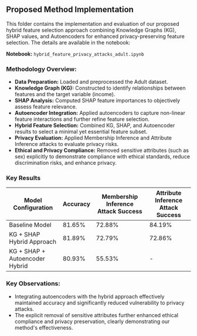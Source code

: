 ## Proposed Method Implementation

This folder contains the implementation and evaluation of our proposed hybrid feature selection approach combining Knowledge Graphs (KG), SHAP values, and Autoencoders for enhanced privacy-preserving feature selection. The details are available in the notebook:

**Notebook:** `hybrid_feature_privacy_attacks_adult.ipynb`

### Methodology Overview:

- **Data Preparation:** Loaded and preprocessed the Adult dataset.
- **Knowledge Graph (KG):** Constructed to identify relationships between features and the target variable (income).
- **SHAP Analysis:** Computed SHAP feature importances to objectively assess feature relevance.
- **Autoencoder Integration:** Applied autoencoders to capture non-linear feature interactions and further refine feature selection.
- **Hybrid Feature Selection:** Combined KG, SHAP, and Autoencoder results to select a minimal yet essential feature subset.
- **Privacy Evaluation:** Applied Membership Inference and Attribute Inference attacks to evaluate privacy risks.
- **Ethical and Privacy Compliance:** Removed sensitive attributes (such as sex) explicitly to demonstrate compliance with ethical standards, reduce discrimination risks, and enhance privacy.

### Key Results

| Model Configuration            | Accuracy | Membership Inference Attack Success | Attribute Inference Attack Success |
|--------------------------------|----------|-------------------------------------|------------------------------------|
| Baseline Model                 | 81.65%   | 72.88%                              | 84.19%                             |
| KG + SHAP Hybrid Approach      | 81.89%   | 72.79%                              | 72.86%                             |
| KG + SHAP + Autoencoder Hybrid | 80.93%   | 55.53%                              | -                                  |

### Key Observations:

- Integrating autoencoders with the hybrid approach effectively maintained accuracy and significantly reduced vulnerability to privacy attacks.
- The explicit removal of sensitive attributes further enhanced ethical compliance and privacy preservation, clearly demonstrating our method's effectiveness.

